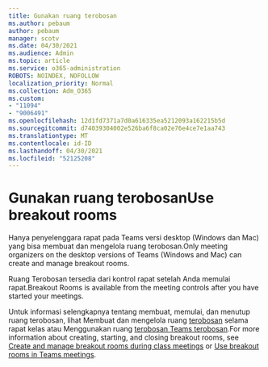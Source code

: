 ```yaml
---
title: Gunakan ruang terobosan
ms.author: pebaum
author: pebaum
manager: scotv
ms.date: 04/30/2021
ms.audience: Admin
ms.topic: article
ms.service: o365-administration
ROBOTS: NOINDEX, NOFOLLOW
localization_priority: Normal
ms.collection: Adm_O365
ms.custom:
- "11094"
- "9006491"
ms.openlocfilehash: 12d1fd7371a7d0a616335ea5212093a162215b5d
ms.sourcegitcommit: d74039304002e526ba6f8ca02e76e4ce7e1aa743
ms.translationtype: MT
ms.contentlocale: id-ID
ms.lasthandoff: 04/30/2021
ms.locfileid: "52125208"
---
```

# <a name="use-breakout-rooms"></a><span data-ttu-id="65535-102">Gunakan ruang terobosan</span><span class="sxs-lookup"><span data-stu-id="65535-102">Use breakout rooms</span></span>

<span data-ttu-id="65535-103">Hanya penyelenggara rapat pada Teams versi desktop (Windows dan Mac) yang bisa membuat dan mengelola ruang terobosan.</span><span class="sxs-lookup"><span data-stu-id="65535-103">Only meeting organizers on the desktop versions of Teams (Windows and Mac) can create and manage breakout rooms.</span></span> 

<span data-ttu-id="65535-104">Ruang Terobosan tersedia dari kontrol rapat setelah Anda memulai rapat.</span><span class="sxs-lookup"><span data-stu-id="65535-104">Breakout Rooms is available from the meeting controls after you have started your meetings.</span></span>

<span data-ttu-id="65535-105">Untuk informasi selengkapnya tentang membuat, memulai, dan menutup ruang terobosan, lihat Membuat dan mengelola ruang [terobosan]() selama rapat kelas atau Menggunakan ruang [terobosan Teams terobosan](https://support.microsoft.com/office/use-breakout-rooms-in-teams-meetings-7de1f48a-da07-466c-a5ab-4ebace28e461).</span><span class="sxs-lookup"><span data-stu-id="65535-105">For more information about creating, starting, and closing breakout rooms, see [Create and manage breakout rooms during class meetings]() or [Use breakout rooms in Teams meetings](https://support.microsoft.com/office/use-breakout-rooms-in-teams-meetings-7de1f48a-da07-466c-a5ab-4ebace28e461).</span></span>